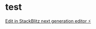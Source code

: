 # test

[Edit in StackBlitz next generation editor ⚡️](https://stackblitz.com/~/github.com/Whitelotus07/test)